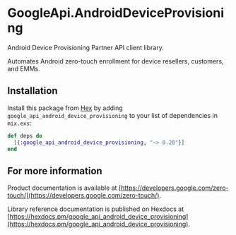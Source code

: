 # GoogleApi.AndroidDeviceProvisioning

Android Device Provisioning Partner API client library.

Automates Android zero-touch enrollment for device resellers, customers, and EMMs.

## Installation

Install this package from [Hex](https://hex.pm) by adding
`google_api_android_device_provisioning` to your list of dependencies in `mix.exs`:

```elixir
def deps do
  [{:google_api_android_device_provisioning, "~> 0.20"}]
end
```

## For more information

Product documentation is available at [https://developers.google.com/zero-touch/](https://developers.google.com/zero-touch/).

Library reference documentation is published on Hexdocs at
[https://hexdocs.pm/google_api_android_device_provisioning](https://hexdocs.pm/google_api_android_device_provisioning).
